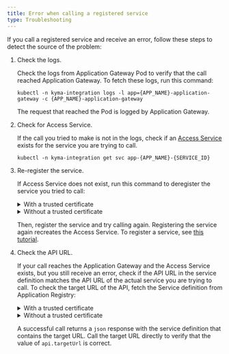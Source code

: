 ```yaml
---
title: Error when calling a registered service
type: Troubleshooting
---
```


If you call a registered service and receive an error, follow these steps to detect the source of the problem:


1. Check the logs.

    Check the logs from Application Gateway Pod to verify that the call reached Application Gateway.
    To fetch these logs, run this command:
    ```
    kubectl -n kyma-integration logs -l app={APP_NAME}-application-gateway -c {APP_NAME}-application-gateway
    ```
    The request that reached the Pod is logged by Application Gateway.

2. Check for Access Service.

    If the call you tried to make is not in the logs, check if an [Access Service](#architecture-application-connector-components-access-service) exists for the service you are trying to call.
    ```
    kubectl -n kyma-integration get svc app-{APP_NAME}-{SERVICE_ID}
    ```
3. Re-register the service.

    If Access Service does not exist, run this command to deregister the service you tried to call:

    <div tabs name="deregistration" group="error-when-calling-a-registered-service">
      <details>
      <summary label="with-a-trusted-certificate">
      With a trusted certificate
      </summary>

      ```
      curl -X DELETE https://gateway.{CLUSTER_DOMAIN}/{APP_NAME}/v1/metadata/services/{SERVICE_ID} --cert {CERTIFICATE_FILE} --key {KEY_FILE}
      ```
      </details>
      <details>
      <summary label="without-a-trusted-certificate">
      Without a trusted certificate
      </summary>

      ```
      curl -X DELETE https://gateway.{CLUSTER_DOMAIN}/{APP_NAME}/v1/metadata/services/{SERVICE_ID} --cert {CERTIFICATE_FILE} --key {KEY_FILE} -k
      ```
      </details>
    </div>

    Then, register the service and try calling again. Registering the service again recreates the Access Service.
    To register a service, see [this tutorial](#tutorials-register-a-service-register-a-service).


4. Check the API URL.

    If your call reaches the Application Gateway and the Access Service exists, but you still receive an error, check if the API URL in the service definition matches the API URL of the actual service you are trying to call.
    To check the target URL of the API, fetch the Service definition from Application Registry:

    <div tabs name="verification" group="error-when-calling-a-registered-service">
      <details>
      <summary label="with-a-trusted-certificate">
      With a trusted certificate
      </summary>

      ```
      curl https://gateway.{CLUSTER_DOMAIN}/{APP_NAME}/v1/metadata/services/{SERVICE_ID} --cert {CERTIFICATE_FILE} --key {KEY_FILE}
      ```
      </details>
      <details>
      <summary label="without-a-trusted-certificate">
      Without a trusted certificate
      </summary>

      ```
      curl https://gateway.{CLUSTER_DOMAIN}/{APP_NAME}/v1/metadata/services/{SERVICE_ID} --cert {CERTIFICATE_FILE} --key {KEY_FILE} -k
      ```
      </details>
    </div>

    A successful call returns a `json` response with the service definition that contains the target URL.
    Call the target URL directly to verify that the value of `api.targetUrl` is correct.
